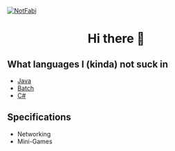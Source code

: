 [![NotFabi](https://readme-typing-svg.herokuapp.com?size=60&color=ff0d59&vCenter=true&height=100&lines=NotFabi)]([[[https://www.youtube.com/watch?v=dQw4w9WgXcQ](https://www.youtube.com/watch?v=a3Z7zEc7AXQ)](https://www.youtube.com/watch?v=a3Z7zEc7AXQ)](https://www.youtube.com/watch?v=a3Z7zEc7AXQ))

<h1 align="center">Hi there 👋</h1>

## What languages I (kinda) not suck in
- [Java](https://www.oracle.com/java/technologies/)
- [Batch](https://en.wikibooks.org/wiki/Windows_Batch_Scripting)
- [C#](https://en.wikipedia.org/wiki/C_Sharp_(programming_language))

## Specifications
- Networking
- Mini-Games
